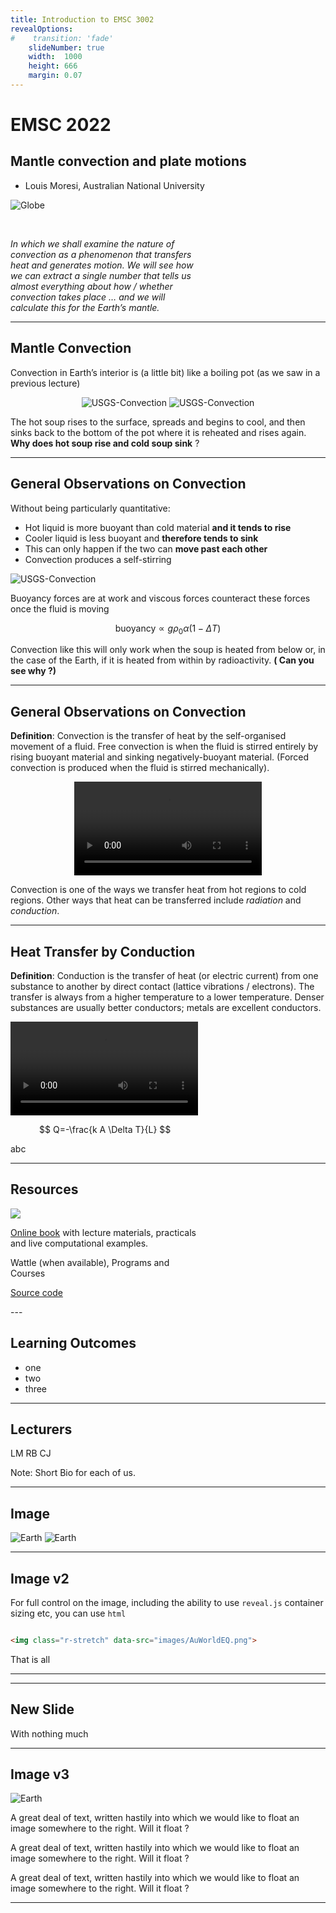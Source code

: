 ```yaml
---
title: Introduction to EMSC 3002
revealOptions:
#    transition: 'fade'
    slideNumber: true
    width:  1000
    height: 666
    margin: 0.07
---
```


# EMSC 2022

## Mantle convection and plate motions

  - Louis Moresi, Australian National University

![Globe](images/AuWorldEQ.png) <!-- .element style="float: right; width:30%" -->

<div style="width: 60%">

</br>

*In which we shall examine the nature of convection as a phenomenon that transfers heat and generates motion. We will see how we can extract a single number that tells us almost everything about how / whether convection takes place … and we will calculate this for the Earth’s mantle.*

</div>

---

## Mantle Convection

Convection in Earth’s interior is (a little bit) like a boiling pot (as we saw in a previous lecture)

<center>

![USGS-Convection](images/USGS-ConvectionCartoon.png)  <!-- .element style="height:300px" -->
![USGS-Convection](images/AWatchedPot.png)             <!-- .element style="height:300px" -->

</center>

The hot soup rises to the surface, spreads and begins to cool, and then sinks back to the bottom of the pot where it is reheated and rises again. **Why does hot soup rise and cold soup sink** ?

---

## General Observations on Convection

Without being particularly quantitative:


<div style="width:100%">


  - Hot liquid is more buoyant than cold material **and it tends to rise**
  - Cooler liquid is less buoyant and **therefore tends to sink**
  - This can only happen if the two can **move past each other**
  - Convection produces a self-stirring

</div>

![USGS-Convection](images/AWatchedPot.png)  <!-- .element style="float:right; width:25%" -->

Buoyancy forces are at work and viscous forces counteract these forces once the fluid is moving

$$
\textrm{buoyancy} \propto g \rho_0 \alpha(1-\Delta T)
$$

Convection like this will only work when the soup is heated from below or, in the case of the Earth, if it is heated from within by radioactivity. **( Can you see why ?)**

---

## General Observations on Convection

**Definition**:  Convection is the transfer of heat by the self-organised movement of a fluid. Free convection is when the fluid is stirred entirely by rising buoyant material and sinking negatively-buoyant material. (Forced convection is produced when the fluid is stirred mechanically).

<center>

![LavaLamp](images/LavaLampNormalSpeed.mov)  <!-- .element style="width:25%" -->

</center>

Convection is one of the ways we transfer heat from hot regions to cold regions. Other ways that heat can be transferred include *radiation* and *conduction*. 

---


## Heat Transfer by Conduction

**Definition**: Conduction is the transfer of heat (or electric current) from one substance to another by direct contact (lattice vibrations / electrons). The transfer is always from a higher temperature to a lower temperature. Denser substances are usually better conductors; metals are excellent conductors. 


![FourierExperiment](images/LavaLampNormalSpeed.mov)  <!-- .element style="width:25%" -->


<div style="width:60%">

$$
  Q=-\frac{k A \Delta T}{L}
$$

abc

</div>



--- 


## Resources

 ![](images/EMSC3002-JB-QRcode.png) <!-- .element style="float: right" width="25%" -->

<div style="width: 60%">

  [Online book](https://anu-rses-education.github.io/EMSC-3002/FrontPage.html)
with lecture materials, practicals and live computational examples.

  Wattle (when available), Programs and Courses  

  [Source code](https://github.com/underworld-geodynamics-cloud/self-managing-jupyterhub)
</div> 
---

## Learning Outcomes

 - one
 - two 
 - three

---

## Lecturers

LM
RB
CJ

Note: Short Bio for each of us. 


---

## Image 

![Earth](images/LithosphereThickness.png) <!-- .element width="30%"  --> 
![Earth](images/LithosphereThickness.png) <!-- .element width="30%"  --> 


---

## Image v2 

For full control on the image, including the ability to use `reveal.js` 
container sizing etc, you can use `html`

<img class="r-stretch" data-src="images/AuWorldEQ.png">

```html
<img class="r-stretch" data-src="images/AuWorldEQ.png">
```

That is all

--- 

---


## New Slide

With nothing much 

---

## Image v3


![Earth](images/LithosphereThickness.png) <!-- .element style="float: right" width="40%" -->

A great deal of text, written hastily into which 
we would like to float an image somewhere to the right. Will
it float ?

A great deal of text, written hastily into which 
we would like to float an image somewhere to the right. Will
it float ?

A great deal of text, written hastily into which 
we would like to float an image somewhere to the right. Will
it float ?


---

